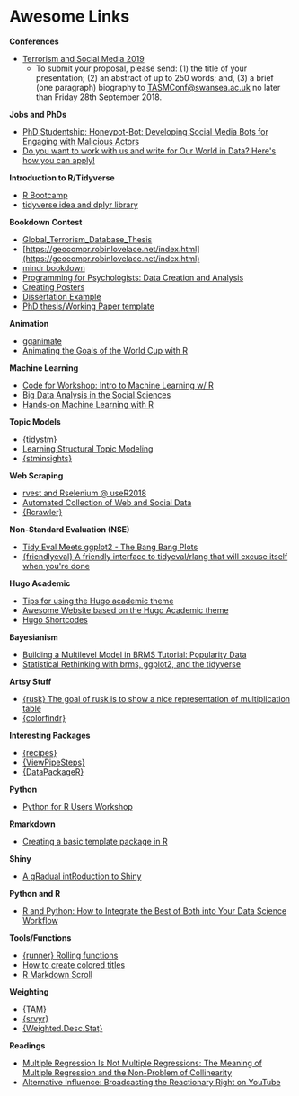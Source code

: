 # Awesome Links

**Conferences**

+ [Terrorism and Social Media 2019](http://terrorismandsocialmedia.com/callforpapers/)
    + To submit your proposal, please send: (1) the title of your presentation; (2) an abstract of up to 250 words; and, (3) a brief (one paragraph) biography to TASMConf@swansea.ac.uk no later than Friday 28th September 2018.
    
 **Jobs and PhDs**
 
+ [PhD Studentship: Honeypot-Bot: Developing Social Media Bots for Engaging with Malicious Actors](https://www.jobs.ac.uk/job/BML441/phd-studentship-honeypot-bot-developing-social-media-bots-for-engaging-with-malicious-actors-buckleyo_u19scic)
+ [Do you want to work with us and write for Our World in Data? Here's how you can apply!](https://ourworldindata.org/researchers-join-us)


**Introduction to R/Tidyverse**

+ [R Bootcamp](https://github.com/jkosie/uoregon_r_bootcamp)
+ [tidyverse idea and dplyr library](https://mczyzj.github.io/BeginnersGuideToGalaxy/somwehere-between-basic-and-useful.html#tidyverse-idea-and-dplyr-library)

**Bookdown Contest**

+ [Global_Terrorism_Database_Thesis](https://github.com/pranavpandya84/Global_Terrorism_Database_THESIS)
+ [https://geocompr.robinlovelace.net/index.html](https://geocompr.robinlovelace.net/index.html)
+ [mindr bookdown](https://community.rstudio.com/t/bookdown-contest-submission-mindr-convert-a-bookdown-project-into-a-mind-map-and-vice-versa/15121)
+ [Programming for Psychologists: Data Creation and Analysis](https://crumplab.github.io/programmingforpsych/)
+ [Creating Posters](https://www.bapt.xyz/blog/posters)
+ [Dissertation Example](https://github.com/eddiekasner/example-dissertation)
+ [PhD thesis/Working Paper template](https://github.com/robjhyndman/monashebstemplates)

**Animation**

+ [gganimate](https://github.com/thomasp85/gganimate#gganimate-)
+ [Animating the Goals of the World Cup with R](https://ryo-n7.github.io/2018-07-24-visualize-worldcup-part-3/)

**Machine Learning**

+ [Code for Workshop: Intro to Machine Learning w/ R](https://shirinsplayground.netlify.com/2018/06/intro_to_ml_workshop_heidelberg/)
+ [Big Data Analysis in the Social Sciences](http://pablobarbera.com/ECPR-SC105/)
+ [Hands-on Machine Learning with R](https://bradleyboehmke.github.io/hands-on-machine-learning-with-r/index.html)

**Topic Models**

+ [{tidystm}](https://github.com/mikajoh/tidystm)
+ [Learning Structural Topic Modeling](https://github.com/dondealban/learning-stm)
+ [{stminsights}](https://github.com/methodds/stminsights)

**Web Scraping**

+ [rvest and Rselenium @ useR2018](https://gist.github.com/HanjoStudy/e5b1a425b5436550a66a4e0b05352a51)
+ [Automated Collection of Web and Social Data](http://pablobarbera.com/ECPR-SC104/)
+ [{Rcrawler}](https://github.com/salimk/Rcrawler)


**Non-Standard Evaluation (NSE)**

+ [Tidy Eval Meets ggplot2 - The Bang Bang Plots](http://www.onceupondata.com/2018/07/06/ggplot-tidyeval/)
+ [{friendlyeval} A friendly interface to tidyeval/rlang that will excuse itself when you're done](https://github.com/MilesMcBain/friendlyeval)

**Hugo Academic**

+ [Tips for using the Hugo academic theme](https://lmyint.github.io/post/hugo-academic-tips/)
+ [Awesome Website based on the Hugo Academic theme](https://github.com/fliptanedo/FlipWebsite2017)
+ [Hugo Shortcodes](https://gohugo.io/content-management/shortcodes/)

**Bayesianism**

+ [Building a Multilevel Model in BRMS Tutorial: Popularity Data](https://www.rensvandeschoot.com/brms-started/)
+ [Statistical Rethinking with brms, ggplot2, and the tidyverse](https://bookdown.org/connect/#/apps/1850/access)

**Artsy Stuff**

+ [{rusk} The goal of rusk is to show a nice representation of multiplication table](https://github.com/ThinkR-open/rusk)
+ [{colorfindr}](https://github.com/zumbov2/colorfindr)

**Interesting Packages**

+ [{recipes}](https://github.com/topepo/user2018/blob/master/slides/Recipes_for_Data_Processing.pdf)
+ [{ViewPipeSteps}](https://github.com/daranzolin/ViewPipeSteps)
+ [{DataPackageR}](https://ropensci.org/blog/2018/09/18/datapackager/)

**Python**

+ [Python for R Users Workshop](https://github.com/MangoTheCat/python-for-r-users-workshop)

**Rmarkdown**

+ [Creating a basic template package in R](http://ismayc.github.io/ecots2k16/template_pkg/)

**Shiny**

+ [A gRadual intRoduction to Shiny](https://laderast.github.io/gradual_shiny/index.html)

**Python and R**

+ [R and Python: How to Integrate the Best of Both into Your Data Science Workflow](https://www.r-bloggers.com/r-and-python-how-to-integrate-the-best-of-both-into-your-data-science-workflow/)

**Tools/Functions**

+ [{runner} Rolling functions](https://cran.r-project.org/web/packages/runner/vignettes/runner.html)
+ [How to create colored titles](https://github.com/danawanzer/tidytuesdayweek18/blob/master/Week_18_-_Dallas_Animal_Shelter_RMD.md)
+ [R Markdown Scroll](https://github.com/nathaneastwood/r-markdown-scroll)

**Weighting**

+ [{TAM}](https://www.rdocumentation.org/packages/TAM/versions/2.12-18/topics/weighted_Stats)
+ [{srvyr}](https://github.com/gergness/srvyr)
+ [{Weighted.Desc.Stat}](https://rdrr.io/cran/Weighted.Desc.Stat/man/)

**Readings**

+ [Multiple Regression Is Not Multiple Regressions: The Meaning of Multiple Regression and the Non-Problem of Collinearity](https://quod.lib.umich.edu/cgi/t/text/text-idx?cc=ptpbio;c=ptb;c=ptpbio;idno=16039257.0010.003;view=text;rgn=main;xc=1;g=ptpbiog)
+ [Alternative Influence: Broadcasting the Reactionary Right on YouTube](https://datasociety.net/wp-content/uploads/2018/09/DS_Alternative_Influence.pdf)




